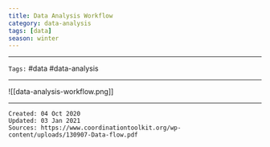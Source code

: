 ```yaml
---
title: Data Analysis Workflow
category: data-analysis
tags: [data]
season: winter
---
```


---

`Tags:` #data #data-analysis

---

![[data-analysis-workflow.png]]

---

    Created: 04 Oct 2020
    Updated: 03 Jan 2021
	Sources: https://www.coordinationtoolkit.org/wp-content/uploads/130907-Data-flow.pdf
    